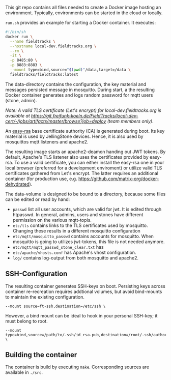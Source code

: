 This git repo contains all files needed to create a Docker image hosting an environment.
Typically, environments can be started in the cloud or locally.

`run.sh` provides an example for starting a Docker container. It executes:

```bash
#!/bin/sh
docker run \
  --name fieldtracks \
  --hostname local-dev.fieldtracks.org \
  --rm \
  -it \
  -p 8485:80 \
  -p 8883:8883 \
  --mount type=bind,source="$(pwd)"/data,target=/data \
  fieldtracks/fieldtracks:latest
```

The data-directory contains the configuration, the key material and messages persisted message in mosquitto.
During start, a the resulting Docker container generates and logs random password for mqtt users (stone, admin).

*Note: A valid TLS certificate (Let's encrypt) for local-dev.fieldtracks.org is available at https://git.freifunk-koeln.de/FieldTracks/local-dev-cert/-/jobs/artifacts/master/browse?job=deploy (team members only)*.

An [easy-rsa](https://github.com/OpenVPN/easy-rsa) base certificate authority (CA) is generated during boot.
Its key material is used by JellingStone devices. Hence, it is also used by mosquittos mqtt listeners and apache2.

The resulting image starts an apache2-deamon handing out JWT tokens. By default, Apache's TLS listener also uses
the certificates provided by easy-rsa. To use a valid certificate, you can either install the easy-rsa one in your local
browser (preferred for a development enviroment) or utilize valid TLS certificates gathered from Let's encrypt.
The latter requires an additional container (for production use,
e.g. https://github.com/matrix-org/docker-dehydrated).


The data-volume is designed to be bound to a directory, because some files can be edited or read by hand:
* `passwd` list all user accounts, which are valid for jwt. It is edited through htpasswd.
In general, admins, users and stones have different permission on the various mqtt-topis.
* `etc/tls` contains links to the TLS certificates used by mosquitto. Changing these results in a different mosquitto configuration
* `etc/mqtt/mosquitto_passwd` contains accounts for mosquitto. When mosquitto is going to utilizes jwt-tokens, this file is not needed anymore.
* `etc/mqtt/mqtt_passwd_stone_clear.txt` has
* `etc/apache/vhosts.conf` has Apache's vhost configuration.
* `log/` contains log-output from both mosquitto and apache2.

## SSH-Configuration

The resulting container generates SSH-keys on boot. Persisting keys across container re-recreation
requires addtional volumes, but avoid bind-mounts to maintain the existing configuration.
```
--mount source=ft-ssh,destination=/etc/ssh \
```
However, a bind mount can be ideal to hook in your personal SSH-key; it must belong to root.
```
--mount type=bind,source=/path/to/.ssh/id_rsa.pub,destination=/root/.ssh/authorized_keys \
```


## Building the container
The container is build by executing `make`. Corresponding sources are available in `./src`.  
